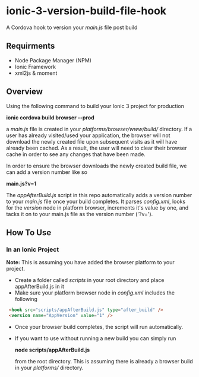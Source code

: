 # ionic-3-version-build-file-hook
A Cordova hook to version your *main.js* file post build

## Requirments
* Node Package Manager (NPM)
* Ionic Framework
* xml2js & moment


## Overview
Using the following command to build your Ionic 3 project for production

**ionic cordova build browser --prod**

a *main.js* file is created in your *platforms/browser/www/build/* directory. If a user has already visited/used your application, the browser will not download the newly created file upon subsequent visits as it will have already been cached. As a result, the user will need to clear their browser cache in order to see any changes that have been made. 

In order to ensure the browser downloads the newly created build file, we can add a version number like so

**main.js?v=1**

The *appAfterBuild.js* script in this repo automatically adds a version number to your *main.js* file once your build completes. It parses *config.xml*, looks for the *version* node in platform browser, increments it's value by one, and tacks it on to your main.js file as the version number ('?v=').

## How To Use

### In an Ionic Project

**Note:** This is assuming you have added the browser platform to your project. 

* Create a folder called *scripts* in your root directory and place appAfterBuild.js in it
* Make sure your platform browser node in *config.xml* includes the following

```html
 <hook src="scripts/appAfterBuild.js" type="after_build" />
 <version name="AppVersion" value="1" />
```

* Once your browser build completes, the script will run automatically. 
* If you want to use without running a new build you can simply run  

   **node scripts/appAfterBuild.js**

   from the root directory. This is assuming there is already a browser build in your *platforms/* directory.

